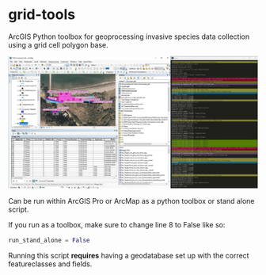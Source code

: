# grid-tools
ArcGIS Python toolbox for geoprocessing invasive species data collection using a grid cell polygon base. 

![Grid tools screenshot](https://github.com/rrudolph/grid-tools/blob/master/img/grid_tools_screenshot.JPG "Screenshot")

Can be run within ArcGIS Pro or ArcMap as a python toolbox or stand alone script.

If you run as a toolbox, make sure to change line 8 to False like so:

```python
run_stand_alone = False
```

Running this script **requires** having a geodatabase set up with the correct featureclasses and fields.

